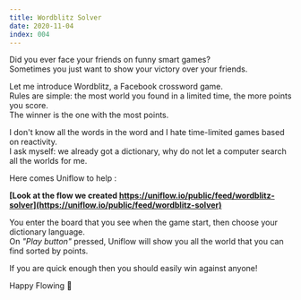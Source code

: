 ```yaml
---
title: Wordblitz Solver
date: 2020-11-04
index: 004
---
```


Did you ever face your friends on funny smart games?  
Sometimes you just want to show your victory over your friends.

Let me introduce Wordblitz, a Facebook crossword game.  
Rules are simple: the most world you found in a limited time, the more points you score.  
The winner is the one with the most points.

I don't know all the words in the word and I hate time-limited games based on reactivity.  
I ask myself: we already got a dictionary, why do not let a computer search all the worlds for me.

Here comes Uniflow to help :

**[Look at the flow we created https://uniflow.io/public/feed/wordblitz-solver](https://uniflow.io/public/feed/wordblitz-solver)**

You enter the board that you see when the game start, then choose your dictionary language.  
On *"Play button"* pressed, Uniflow will show you all the world that you can find sorted by points.

If you are quick enough then you should easily win against anyone!

Happy Flowing 🚀